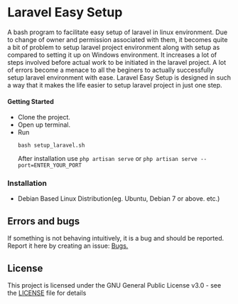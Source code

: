 Laravel Easy Setup
=============


A bash program to facilitate easy setup of laravel in linux environment. Due to change of owner and permission associated with them, it becomes quite a bit of problem to setup laravel project environment along with setup as compared to setting it up on Windows environment. It increases a lot of steps involved before actual work to be initiated in the laravel project. A lot of errors become a menace to all the beginers to actually successfully setup laravel environment with ease.
Laravel Easy Setup is designed in such a way that it makes the life easier to setup laravel project in just one step.

#### Getting Started

 - Clone the project.
 - Open up terminal.
 - Run
 	```
	bash setup_laravel.sh 	
	```   	
   After installation use ```php artisan serve``` or ```php artisan serve --port=ENTER_YOUR_PORT```	

### Installation

 - Debian Based Linux Distribution(eg. Ubuntu, Debian 7 or above. etc.)

## Errors and bugs

If something is not behaving intuitively, it is a bug and should be reported.
Report it here by creating an issue: [Bugs.](https://github.com/abbbhucho/Laravel_easy_setup/issues)

## License

This project is licensed under the GNU General Public License v3.0 - see the [LICENSE](LICENSE) file for details
      
